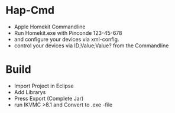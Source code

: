 # Hap-Cmd
- Apple Homekit Commandline
- Run Homekit.exe with Pinconde 123-45-678
- and configure your devices via xml-config.
- control your devices via ID;Value;Value? from the Commandline

# Build
- Import Project in Eclipse
- Add Librarys
- Press Export (Complete Jar)
- run IKVMC >8.1 and Convert to .exe -file
